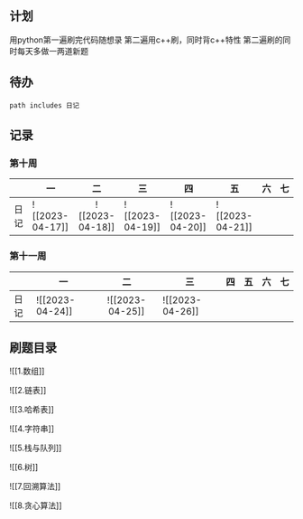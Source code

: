 ## 计划
用python第一遍刷完代码随想录
第二遍用c++刷，同时背c++特性
第二遍刷的同时每天多做一两道新题

## 待办

```tasks
path includes 日记
```


## 记录
### 第十周
|      | 一              |       二        | 三  | 四  | 五  | 六  | 七  |
|:---- | --------------- |:---------------:| --- | --- | --- | --- | --- |
| 日记 | ![[2023-04-17]] | ![[2023-04-18]] | ![[2023-04-19]]    | ![[2023-04-20]]    | ![[2023-04-21]]    |     |     |


### 第十一周


|      | 一              |       二        | 三  | 四  | 五  | 六  | 七  |
|:---- | --------------- |:---------------:| --- | --- | --- | --- | --- |
| 日记 | ![[2023-04-24]] | ![[2023-04-25]] | ![[2023-04-26]]    |     |     |     |     |




## 刷题目录
![[1.数组]]

![[2.链表]]

![[3.哈希表]]

![[4.字符串]]

![[5.栈与队列]]

![[6.树]]

![[7.回溯算法]]

![[8.贪心算法]]


